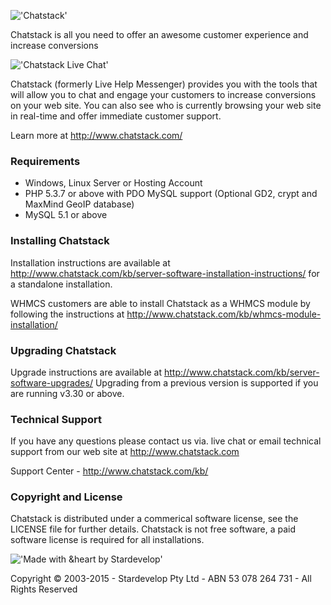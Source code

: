 !['Chatstack'](https://www.chatstack.com/images/ChatstackLogo.png)

Chatstack is all you need to offer an awesome customer experience and increase conversions

!['Chatstack Live Chat'](https://www.chatstack.com/images/front-chat-window.png)

Chatstack (formerly Live Help Messenger) provides you with the tools that will allow you to chat and engage your customers to increase conversions on your web site. You can also see who is currently browsing your web site in real-time and offer immediate customer support.

Learn more at http://www.chatstack.com/

### Requirements

  - Windows, Linux Server or Hosting Account
  - PHP 5.3.7 or above with PDO MySQL support (Optional GD2, crypt and MaxMind GeoIP database)
  - MySQL 5.1 or above

### Installing Chatstack

Installation instructions are available at http://www.chatstack.com/kb/server-software-installation-instructions/ for a standalone installation.

WHMCS customers are able to install Chatstack as a WHMCS module by following the instructions at http://www.chatstack.com/kb/whmcs-module-installation/

### Upgrading Chatstack

Upgrade instructions are available at http://www.chatstack.com/kb/server-software-upgrades/
Upgrading from a previous version is supported if you are running v3.30 or above.

### Technical Support

If you have any questions please contact us via. live chat or email
technical support from our web site at http://www.chatstack.com

Support Center - http://www.chatstack.com/kb/


### Copyright and License

Chatstack is distributed under a commerical software license, see the LICENSE file for further details.  Chatstack is not free software, a paid software license is required for all installations.

!['Made with &heart by Stardevelop'](https://www.chatstack.com/images/MadeWith.png)

Copyright © 2003-2015 - Stardevelop Pty Ltd - ABN 53 078 264 731 - All Rights Reserved
